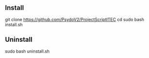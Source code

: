 ## Install

git clone https://github.com/PsydoV2/ProjectScriptITEC 
cd 
sudo bash install.sh

## Uninstall

sudo bash uninstall.sh
